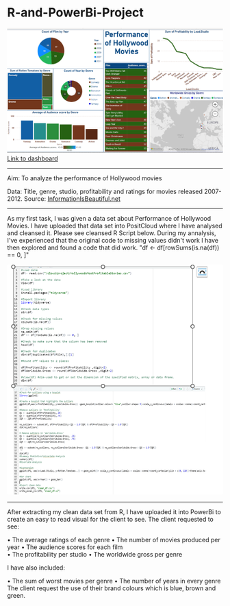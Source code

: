 # R-and-PowerBi-Project
![alt text](https://github.com/Aabazay/R-and-PowerBi-Project/blob/2ceac94b99bef906c968306584d98bfa71985115/Dashboard.png)
[Link to dashboard]( https://app.powerbi.com/groups/me/reports/4a6116c0-624d-46f4-adb4-a18859bd0f5f?ctid=6efd0f20-57c8-4447-b53f-00d4992ca50b&pbi_source=linkShare)

-------------------------------------
Aim: To analyze the performance of Hollywood movies 

Data: Title, genre, studio, profitability and ratings for movies released 2007-2012.
Source: [InformationIsBeautiful.net](https://user-images.githubusercontent.com/119430189/205911960-6e7f4f4a-c1ac-4f36-842b-3c4957df68b6.png)

-------------------------------------

As my first task, I was given a data set about Performance of Hollywood Movies. I have uploaded that data set into PositCloud where I have analysed and cleansed it. Please see cleansed R Script below. During my annalysis, I've experienced that the original code to missing values didn't work I have then explored and found a code that did work.  "df <- df[rowSums(is.na(df)) == 0, ]"

![alt text](https://github.com/Aabazay/R-and-PowerBi-Project/blob/9f7003f3dd27da8501a3410c1ecf7cd21748ce44/R%20script.png)

--------------------------------------

After extracting my clean data set from R, I have uploaded it into PowerBi to create an easy to read visual for the client to see. The client requested to see:

•	The average ratings of each genre
•	The number of movies produced per year 
•	The audience scores for each film  
•	The profitability per studio 
•	The worldwide gross per genre 

I have also included:

•	The sum of worst movies per genre
•	The number of years in every genre
The client request the use of their brand colours which is blue, brown and green. 
